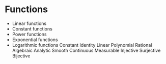 # Functions

- Linear functions
- Constant functions
- Power functions
- Exponential functions
- Logarithmic functions
Constant
Identity
Linear
Polynomial
Rational
Algebraic
Analytic
Smooth
Continuous
Measurable
Injective
Surjective
Bijective
